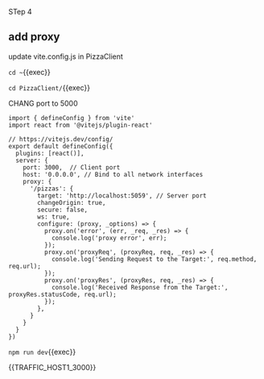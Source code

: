 STep 4

## add proxy

update vite.config.js in PizzaClient

`cd ~`{{exec}}

`cd PizzaClient/`{{exec}}

CHANG port to 5000


```
import { defineConfig } from 'vite'
import react from '@vitejs/plugin-react'

// https://vitejs.dev/config/
export default defineConfig({
  plugins: [react()],
  server: {
    port: 3000,  // Client port
    host: '0.0.0.0', // Bind to all network interfaces
    proxy: {
      '/pizzas': {
        target: 'http://localhost:5059', // Server port
        changeOrigin: true,
        secure: false,
        ws: true,
        configure: (proxy, _options) => {
          proxy.on('error', (err, _req, _res) => {
            console.log('proxy error', err);
          });
          proxy.on('proxyReq', (proxyReq, req, _res) => {
            console.log('Sending Request to the Target:', req.method, req.url);
          });
          proxy.on('proxyRes', (proxyRes, req, _res) => {
            console.log('Received Response from the Target:', proxyRes.statusCode, req.url);
          });
        },
      }
    }
  }
})
```
`npm run dev`{{exec}}

{{TRAFFIC_HOST1_3000}}
